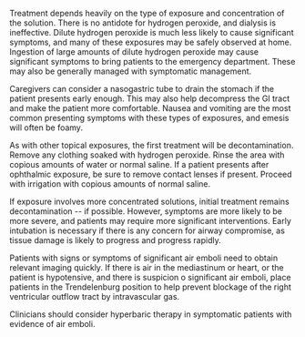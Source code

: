Treatment depends heavily on the type of exposure and concentration of the solution. There is no antidote for hydrogen peroxide, and dialysis is ineffective. Dilute hydrogen peroxide is much less likely to cause significant symptoms, and many of these exposures may be safely observed at home. Ingestion of large amounts of dilute hydrogen peroxide may cause significant symptoms to bring patients to the emergency department. These may also be generally managed with symptomatic management.

Caregivers can consider a nasogastric tube to drain the stomach if the patient presents early enough. This may also help decompress the GI tract and make the patient more comfortable. Nausea and vomiting are the most common presenting symptoms with these types of exposures, and emesis will often be foamy.

As with other topical exposures, the first treatment will be decontamination. Remove any clothing soaked with hydrogen peroxide. Rinse the area with copious amounts of water or normal saline. If a patient presents after ophthalmic exposure, be sure to remove contact lenses if present. Proceed with irrigation with copious amounts of normal saline.

If exposure involves more concentrated solutions, initial treatment remains decontamination -- if possible. However, symptoms are more likely to be more severe, and patients may require more significant interventions. Early intubation is necessary if there is any concern for airway compromise, as tissue damage is likely to progress and progress rapidly.

Patients with signs or symptoms of significant air emboli need to obtain relevant imaging quickly. If there is air in the mediastinum or heart, or the patient is hypotensive, and there is suspicion o significant air emboli, place patients in the Trendelenburg position to help prevent blockage of the right ventricular outflow tract by intravascular gas.

Clinicians should consider hyperbaric therapy in symptomatic patients with evidence of air emboli.